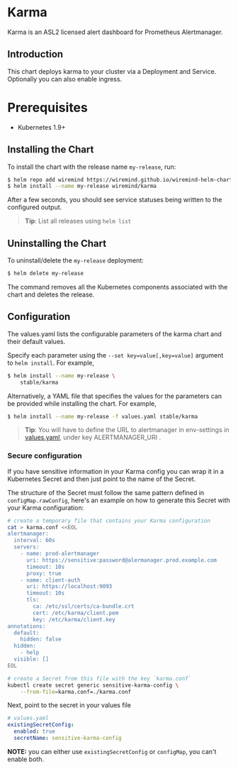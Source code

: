 # Karma

Karma is an ASL2 licensed alert dashboard for Prometheus Alertmanager.

## Introduction

This chart deploys karma to your cluster via a Deployment and Service.
Optionally you can also enable ingress.

# Prerequisites

- Kubernetes 1.9+

## Installing the Chart

To install the chart with the release name `my-release`, run:

```bash
$ helm repo add wiremind https://wiremind.github.io/wiremind-helm-charts
$ helm install --name my-release wiremind/karma
```

After a few seconds, you should see service statuses being written to the configured output.

> **Tip**: List all releases using `helm list`

## Uninstalling the Chart

To uninstall/delete the `my-release` deployment:

```bash
$ helm delete my-release
```

The command removes all the Kubernetes components associated with the chart and deletes the release.

## Configuration

The values.yaml lists the configurable parameters of the karma chart and their default values.

Specify each parameter using the `--set key=value[,key=value]` argument to `helm install`. For example,

```bash
$ helm install --name my-release \
    stable/karma
```

Alternatively, a YAML file that specifies the values for the parameters can be provided while installing the chart. For example,

```bash
$ helm install --name my-release -f values.yaml stable/karma
```

> **Tip**: You will have to define the URL to alertmanager in env-settings in [values.yaml](values.yaml), under key ALERTMANAGER_URI .

### Secure configuration

If you have sensitive information in your Karma config you can wrap it in a Kubernetes Secret and then just point to the name of the Secret.

The structure of the Secret must follow the same pattern defined in `configMap.rawConfig`, here's an example on how to generate this Secret
with your Karma configuration:

```sh
# create a temporary file that contains your Karma configuration
cat > karma.conf <<EOL
alertmanager:
  interval: 60s
  servers:
    - name: prod-alertmanager
      uri: https://sensitive:password@alermanager.prod.example.com
      timeout: 10s
      proxy: true
    - name: client-auth
      uri: https://localhost:9093
      timeout: 10s
      tls:
        ca: /etc/ssl/certs/ca-bundle.crt
        cert: /etc/karma/client.pem
        key: /etc/karma/client.key
annotations:
  default:
    hidden: false
  hidden:
    - help
  visible: []
EOL

# create a Secret from this file with the key `karma.conf`
kubectl create secret generic sensitive-karma-config \
    --from-file=karma.conf=./karma.conf
```

Next, point to the secret in your values file

```yml
# values.yaml
existingSecretConfig:
  enabled: true
  secretName: sensitive-karma-config
```

**NOTE:** you can either use `existingSecretConfig` or `configMap`, you can't enable both.
